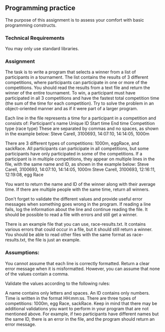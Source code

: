 
## Programming practice

The purpose of this assignment is to assess your comfort with basic programming constructs.

### Technical Requirements

You may only use standard libraries.

### Assignment

The task is to write a program that selects a winner from a list of participants in a tournament. 
The list contains the results of 3 different competitions, where participants can participate in one or more of the competitions. 
You should read the results from a text file and return the winner of the entire tournament. 
To win, a participant must have participated in all 3 competitions and have the fastest total competition time (the sum of the time for each competition). 
Try to solve the problem in an object-oriented manner and as if it were part of a larger program.

Each line in the file represents a time for a participant in a competition and consists of:
Participant's name
Unique ID
Start time
End time
Competition type (race type)
These are separated by commas and no spaces, as shown in the example below:
Steve Carell, 3100693, 14:07:10, 14:14:05, 1000m

There are 3 different types of competitions: 1000m, eggRace, and sackRace. 
All participants can participate in all competitions, but some participants have only participated in some of the competitions. 
If a participant is in multiple competitions, they appear on multiple lines in the file, with the same name and ID, as shown in the example below:
Steve Carell, 3100693, 14:07:10, 14:14:05, 1000m
Steve Carell, 3100693, 12:16:11, 12:19:08, egg Race

You want to return the name and ID of the winner along with their average time. 
If there are multiple people with the same time, return all winners.

Don't forget to validate the different values and provide useful error messages when something goes wrong in the program. 
If reading a line fails, log the information about the line and continue reading the file. 
It should be possible to read a file with errors and still get a winner.

There is an example file that you can use, race-results.txt. 
It contains various errors that could occur in a file, but it should still return a winner. 
You should be able to read other files with the same format as race-results.txt, the file is just an example.

### Assumptions:

You cannot assume that each line is correctly formatted. 
Return a clear error message when it is misformatted. 
However, you can assume that none of the values contain a comma.

Validate the values according to the following rules:

A name contains only letters and spaces.
An ID contains only numbers.
Time is written in the format HH:mm:ss.
There are three types of competitions: 1000m, egg Race, sackRace.
Keep in mind that there may be additional validations you want to perform in your program that are not mentioned above. 
For example, if two participants have different names but the same ID, there is an error in the file, and the program should return an error message.



